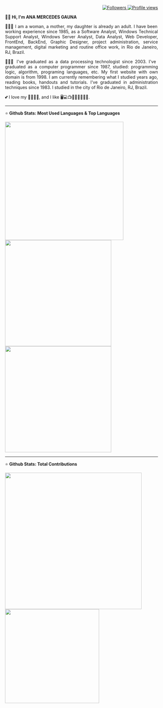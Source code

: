 <div align="right">   
<a href="https://github.com/amgauna/">
<img src="https://img.shields.io/github/followers/amgauna?label=follow&style=social&link=https://www.github.com/amgauna/" 
 title="Follow me" alt="Followers" /> 
</a> 
<a href="https://github.com/amgauna">
<img src="https://komarev.com/ghpvc/?username=amgauna&label=Profile%20views&color=0e75b6&style=flat-square&color=yellow&link=https://www.github.com/amgauna/" title="Profile views" alt="Profile views" /> 
</a>
</div>

👩🏻 <b> Hi, I'm ANA MERCEDES GAUNA </b>

<div class="col-1" wight="50%" align="justify"> 
 
👩🏻‍💻 I am a woman, a mother, my daughter is already an adult. I have been working experience since 1985, as a Software Analyst, Windows Technical Support Analyst, Windows Server Analyst, Data Analyst, Web Developer, FrontEnd, BackEnd, Graphic Designer, project administration, service management, digital marketing and routine office work, in Rio de Janeiro, RJ, Brazil. 

👩🏻‍🎓 I've graduated as a data processing technologist since 2003. I've graduated as a computer programmer since 1987, studied: programming logic, algorithm, programing languages, etc. My first website with own domain is from 1998. I am currently remembering what I studied years ago, reading books, handouts and tutorials. I've graduated in administration techniques since 1983. I studied in the city of Rio de Janeiro, RJ, Brazil. 

💕 I love my 👧🏻🐶😺, and I like 🖥️💻📺🎦🎸🍔🍕🌭🍰.
</div>

---
⭐ <b> Github Stats: Most Used Languages & Top Languages </b>

<div class="top-left"> 
<a href="https://github.com/amgauna/github-readme-stats" />
<img width="390" height="auto" align="left" src="https://github-readme-stats.vercel.app/api/top-langs?username=amgauna&layout=compact&langs_count=30&card_width=320" /> </a>
</div>

<div class="top-right">
<a href="https://github.com/amgauna/github-readme-stats" />
<img width="350" height="auto" align="top" src="https://github-profile-summary-cards.vercel.app/api/cards/repos-per-language?&langs_count=30&username=amgauna&theme=default" /> </a>
<a href="https://github.com/amgauna/github-readme-stats" />
<img width="350" height="auto" align="top" src="https://github-profile-summary-cards.vercel.app/api/cards/most-commit-language?&langs_count=30&username=amgauna&theme=default" /> </a>
</div> 


---
⭐ <b> Github Stats: Total Contributions </b>

<div class="right"> 
<a href="https://github.com/amgauna/github-readme-stats" />
<img width="450" height="auto" align="center" src="https://github-readme-streak-stats.herokuapp.com/?user=amgauna&theme=default" /> </a>  
<a href="https://github.com/amgauna/github-readme-stats" />
<img width="310" height="auto" align="center" src="https://github-profile-summary-cards.vercel.app/api/cards/stats?&langs_count=30&username=amgauna&theme=default" /> </a>
</div> 

